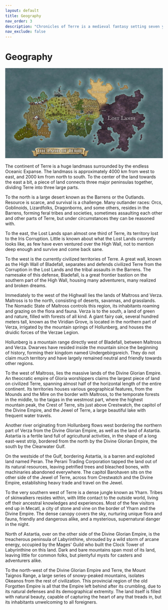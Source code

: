 ```yaml
---
layout: default
title: Geography
nav_order: 3
description: "Chronicles of Terre is a medieval fantasy setting seven years in the writing, currently for dungeons & dragons 5th edition."
nav_exclude: false
---
```


# Geography

![](assets/Terre.jpg)

The continent of Terre is a huge landmass surrounded by the endless Oceanic Expanse. The landmass is approximately 4000 km from west to east, and 2000 km from north to south. To the center of the land towards the east a bit, a piece of land connects three major peninsulas together, dividing Terre into three large parts.

To the north is a large desert known as the Barrens or the Outlands. Resource is scarce, and survival is a challenge. Many outlander races: Orcs, Goblinoids, Lizardfolks, Dragonborns, and some others, resides in the Barrens, forming feral tribes and societies, sometimes assaulting each other and other parts of Terre, but under circumstances they can be reasoned with. 

To the east, the Lost Lands span almost one third of Terre, its territory lost to the Iris Corruption. Little is known about what the Lost Lands currently looks like, as few have even ventured over the High Wall, not to mention deep enough and survive and come back sane.

To the west is the currently civilized territories of Terre. A great wall, known as the High Wall of Bladefall, separates and defends civilized Terre from the Corruption in the Lost Lands and the tribal assaults in the Barrens. The namesake of this defense, Bladefall, is a great frontier bastion on the southern part of the High Wall, housing many adventurers, many realized and broken dreams.

Immediately to the west of the Highwall lies the lands of Maltross and Verza. Maltross is to the north, consisting of deserts, savannas, and grasslands. The Nomadic State of Maltross controls this region, its inhabitants roaming and grazing on the flora and fauna. Verza is to the south, a land of green and nature, filled with forests of all kind. A giant fairy oak, several hundred meters tall, known as the Viridian Grove, is located in the northern part of Verza, irrigated by the mountain springs of Hollunberg, and houses the druidic forces of the Verzae Legion.

Hollunberg is a mountain range directly west of Bladefall, between Maltross and Verza. Dwarves have resided inside the mountain since the beginning of history, forming their kingdom named Undergebirgsreich. They do not claim much territory and have largely remained neutral and friendly towards other regions.

To the west of Maltross, lies the massive lands of the Divine Glorian Empire. An theocratic empire of Gloria worshippers claims the largest piece of land on civilized Terre, spanning almost half of the horizontal length of the entire continent. Its territories houses various geographical features, from the Mounds and the Mire on the border with Maltross, to the temporate forests in the middle, to the taigas in the westmost part, where the highest mountain peak, the Crest of Terre, sits just above Crestwatch, the capitol of the Divine Empire, and the Jewel of Terre, a large beautiful lake with frequent water travels.

Another river originating from Hollunberg flows west bordering the northern part of Verza from the Divine Glorian Empire, as well as the land of Astartia. Astartia is a fertile land full of agricultural activities, in the shape of a long east-west strip, bordered from the north by the Divine Glorian Empire, the south by the Clearwater Gulf.

On the westside of the Gulf, bordering Astartia, is a barren and exploited land named Peran. The Perani Trading Corporation tapped the land out of its natural resources, leaving petrified trees and bleached bones, with machinaries abandoned everywhere. The capitol Barohaven sits on the other side of the Jewel of Terre, across from Crestwatch and the Divine Empire, establishing heavy trade and travel on the Jewel.

To the very southern west of Terre is a dense jungle known as Yharn. Tribes of skinwalkers resides within, with little contact to the outside world, living off their ancestral knowledges and experiences. Most of the few visitors end up in Mecatl, a city of stone and vine on the border of Yharn and the Divine Empire. The dense canopy covers the sky, nurturing unique flora and fauna, friendly and dangerous alike, and a mysterious, supernatural danger in the night.

North of Astartia, over on the other side of the Divine Glorian Empire, is the treacherous peninsula of Labyrinthine, shrouded by a wild storm of arcane energy, occupied by the Mages' Guild who built the Clock Tower of Labyrinthine on this land. Dark and bare mountains span most of its land, leaving little for common folks, but plentyful mysts for casters and adventurers alike.

To the north-west of the Divine Glorian Empire and Terre, the Mount Taignos Range, a large series of snowy-peaked mountains, isolates Okeanos from the rest of civilization. This provincial region of the old Forgotten Empire is all that the Empire left behind after its crumbling, due to its natural defenses and its demographical extremity. The land itself is filled with natural beauty, capable of capturing the heart of any that treads in, but its inhabitants unwelcoming to all foreigners.